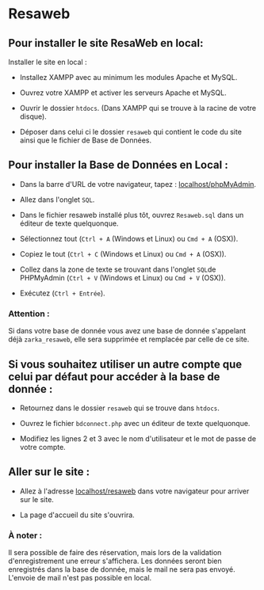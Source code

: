 # Resaweb

## Pour installer le site ResaWeb en local:

Installer le site en local :

- Installez XAMPP avec au minimum les modules Apache et MySQL.

- Ouvrez votre XAMPP et activer les serveurs Apache et MySQL.

- Ouvrir le dossier `htdocs`. (Dans XAMPP qui se trouve à la racine de votre disque).

- Déposer dans celui ci le dossier `resaweb` qui contient le code du site ainsi que le fichier de Base de Données.


## Pour installer la Base de Données en Local :

- Dans la barre d'URL de votre navigateur, tapez : [localhost/phpMyAdmin](localhost/phpMyAdmin).

- Allez dans l'onglet `SQL`.

- Dans le fichier resaweb installé plus tôt, ouvrez `Resaweb.sql` dans un éditeur de texte quelquonque.

- Sélectionnez tout (`Ctrl + A` (Windows et Linux) ou `Cmd + A` (OSX)).

- Copiez le tout (`Ctrl + C` (Windows et Linux) ou `Cmd + A` (OSX)).

- Collez dans la zone de texte se trouvant dans l'onglet `SQL`de PHPMyAdmin (`Ctrl + V` (Windows et Linux) ou `Cmd + V` (OSX)).

- Exécutez (`Ctrl + Entrée`).

### Attention : 

Si dans votre base de donnée vous avez une base de donnée s'appelant déjà `zarka_resaweb`, elle sera supprimée et remplacée par celle de ce site.


## Si vous souhaitez utiliser un autre compte que celui par défaut pour accéder à la base de donnée :

- Retournez dans le dossier `resaweb` qui se trouve dans `htdocs`.

- Ouvrez le fichier `bdconnect.php` avec un éditeur de texte quelquonque.

- Modifiez les lignes 2 et 3 avec le nom d'utilisateur et le mot de passe de votre compte.


## Aller sur le site :

- Allez à l'adresse [localhost/resaweb](localhost/resaweb) dans votre navigateur pour arriver sur le site.

- La page d'accueil du site s'ouvrira.


### À noter :

Il sera possible de faire des réservation, mais lors de la validation d'enregistrement une erreur s'affichera. Les données seront bien enregistrés dans la base de donnée, mais le mail ne sera pas envoyé. L'envoie de mail n'est pas possible en local.
